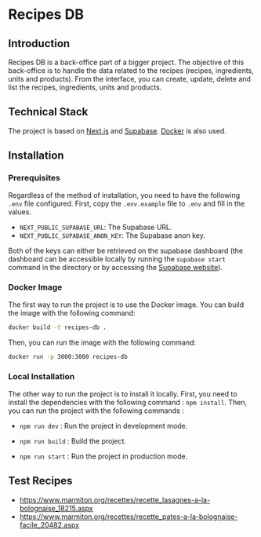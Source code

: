 # Recipes DB

## Introduction

Recipes DB is a back-office part of a bigger project. The objective of this back-office is to handle the data related to 
the recipes (recipes, ingredients, units and products). From the interface, you can create, update, delete and list the 
recipes, ingredients, units and products.

## Technical Stack

The project is based on [Next.js](https://nextjs.org/) and [Supabase](https://supabase.com/). 
[Docker](https://www.docker.com/) is also used. 


## Installation

### Prerequisites

Regardless of the method of installation, you need to have the following `.env` file configured. First, copy the
`.env.example` file to `.env` and fill in the values.

- `NEXT_PUBLIC_SUPABASE_URL`: The Supabase URL.
- `NEXT_PUBLIC_SUPABASE_ANON_KEY`: The Supabase anon key.

Both of the keys can either be retrieved on the supabase dashboard (the dashboard can be accessible locally by running 
the `supabase start` command in the directory or by accessing the [Supabase website](https://supabase.com/)).

### Docker Image
The first way to run the project is to use the Docker image. You can build the image with the following command:

```bash
docker build -t recipes-db .
```

Then, you can run the image with the following command:

```bash
docker run -p 3000:3000 recipes-db 
```

### Local Installation

The other way to run the project is to install it locally. First, you need to install the dependencies with the 
following command : `npm install`. Then, you can run the project with the following commands :

- `npm run dev` : Run the project in development mode.

- `npm run build` : Build the project.
- `npm run start` : Run the project in production mode.


## Test Recipes

- https://www.marmiton.org/recettes/recette_lasagnes-a-la-bolognaise_18215.aspx
- https://www.marmiton.org/recettes/recette_pates-a-la-bolognaise-facile_20482.aspx
